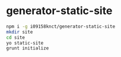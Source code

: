 generator-static-site
=====================

```sh
npm i -g i09158knct/generator-static-site
mkdir site
cd site
yo static-site
grunt initialize
```
